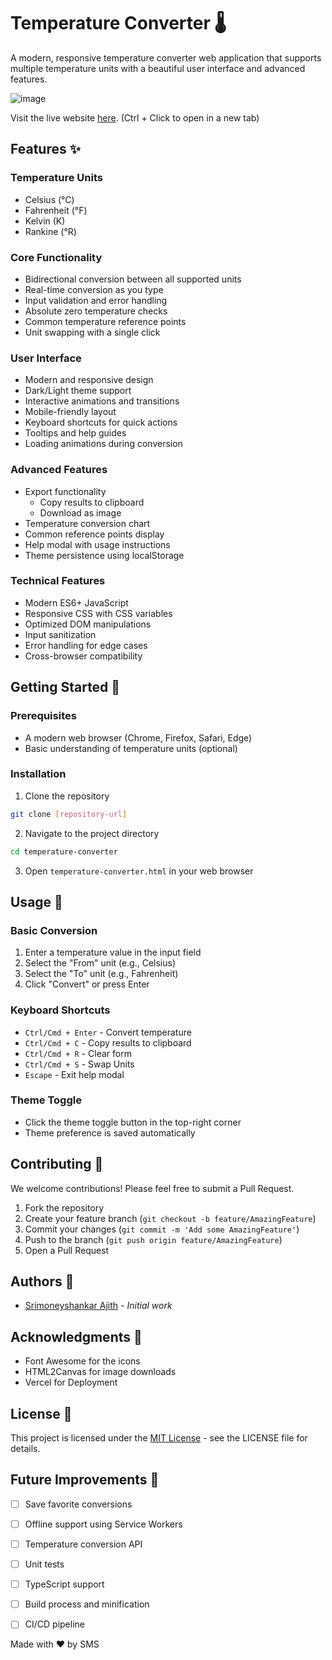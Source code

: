 # Temperature Converter 🌡️

A modern, responsive temperature converter web application that supports multiple temperature units with a beautiful user interface and advanced features.

![image](https://github.com/user-attachments/assets/b86d323a-591d-41a5-98e6-d53da0f4836c)

Visit the live website <a href="https://temperatureconvert.vercel.app/" target="_blank">here</a>. (Ctrl + Click to open in a new tab)

## Features ✨

### Temperature Units

- Celsius (°C)
- Fahrenheit (°F)
- Kelvin (K)
- Rankine (°R)

### Core Functionality

- Bidirectional conversion between all supported units
- Real-time conversion as you type
- Input validation and error handling
- Absolute zero temperature checks
- Common temperature reference points
- Unit swapping with a single click

### User Interface

- Modern and responsive design
- Dark/Light theme support
- Interactive animations and transitions
- Mobile-friendly layout
- Keyboard shortcuts for quick actions
- Tooltips and help guides
- Loading animations during conversion

### Advanced Features

- Export functionality
  - Copy results to clipboard
  - Download as image
- Temperature conversion chart
- Common reference points display
- Help modal with usage instructions
- Theme persistence using localStorage

### Technical Features

- Modern ES6+ JavaScript
- Responsive CSS with CSS variables
- Optimized DOM manipulations
- Input sanitization
- Error handling for edge cases
- Cross-browser compatibility

## Getting Started 🚀

### Prerequisites

- A modern web browser (Chrome, Firefox, Safari, Edge)
- Basic understanding of temperature units (optional)

### Installation

1. Clone the repository

```bash
git clone [repository-url]
```

2. Navigate to the project directory

```bash
cd temperature-converter
```

3. Open `temperature-converter.html` in your web browser

## Usage 📖

### Basic Conversion

1. Enter a temperature value in the input field
2. Select the "From" unit (e.g., Celsius)
3. Select the "To" unit (e.g., Fahrenheit)
4. Click "Convert" or press Enter

### Keyboard Shortcuts

- `Ctrl/Cmd + Enter` - Convert temperature
- `Ctrl/Cmd + C` - Copy results to clipboard
- `Ctrl/Cmd + R` - Clear form
- `Ctrl/Cmd + S` - Swap Units 
- `Escape` - Exit help modal

### Theme Toggle

- Click the theme toggle button in the top-right corner
- Theme preference is saved automatically

## Contributing 🤝

We welcome contributions! Please feel free to submit a Pull Request.

1. Fork the repository
2. Create your feature branch (`git checkout -b feature/AmazingFeature`)
3. Commit your changes (`git commit -m 'Add some AmazingFeature'`)
4. Push to the branch (`git push origin feature/AmazingFeature`)
5. Open a Pull Request

## Authors 👥

- [Srimoneyshankar Ajith](https://github.com/moneytosms) - _Initial work_

## Acknowledgments 🙏

- Font Awesome for the icons
- HTML2Canvas for image downloads
- Vercel for Deployment

## License 📄

This project is licensed under the [MIT License](LICENSE) - see the LICENSE file for details.

## Future Improvements 🔮

- [ ] Save favorite conversions
- [ ] Offline support using Service Workers
- [ ] Temperature conversion API
- [ ] Unit tests
- [ ] TypeScript support
- [ ] Build process and minification
- [ ] CI/CD pipeline




Made with ❤️ by SMS

